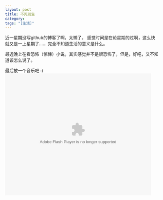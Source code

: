 ```yaml
---
layout: post
title: 不死则生
category: 
tags: "[生活]"
---
```

近一星期没写github的博客了啊，太懒了。
感觉时间是在论星期的过啊，这么快就又是一上星期了…… 完全不知道生活的意义是什么。

最近晚上在看恐怖（惊悚）小说，其实感觉并不是很恐怖了，但是，好吧，又不知道该怎么说了。

最后放一个音乐吧 :)   
<embed src="http://player.youku.com/player.php/sid/XMjYwNDA3MjQ4/v.swf" quality="high" width="480" height="400" align="middle" allowScriptAccess="sameDomain" allowFullscreen="true" type="application/x-shockwave-flash"></embed>

